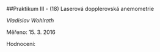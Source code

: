 ##Praktikum III - (18) Laserová dopplerovská anemometrie

*Vladislav Wohlrath*

Měřeno: 15. 3. 2016

Hodnocení: 
